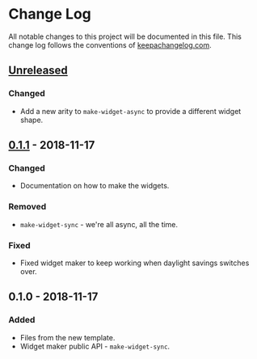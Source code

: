 # Change Log
All notable changes to this project will be documented in this file. This change log follows the conventions of [keepachangelog.com](http://keepachangelog.com/).

## [Unreleased]
### Changed
- Add a new arity to `make-widget-async` to provide a different widget shape.

## [0.1.1] - 2018-11-17
### Changed
- Documentation on how to make the widgets.

### Removed
- `make-widget-sync` - we're all async, all the time.

### Fixed
- Fixed widget maker to keep working when daylight savings switches over.

## 0.1.0 - 2018-11-17
### Added
- Files from the new template.
- Widget maker public API - `make-widget-sync`.

[Unreleased]: https://github.com/your-name/barefoot/compare/0.1.1...HEAD
[0.1.1]: https://github.com/your-name/barefoot/compare/0.1.0...0.1.1
